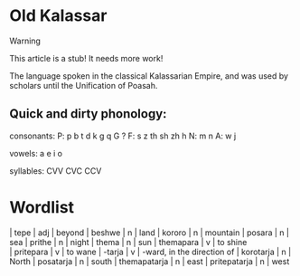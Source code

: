 # Old Kalassar

> [!WARNING]
> This article is a stub! It needs more work!

The language spoken in the classical Kalassarian Empire, and was used by
scholars until the Unification of Poasah.

## Quick and dirty phonology:

consonants:
P: p b t d k g q G ?
F: s z th sh zh h
N: m n
A: w j

vowels:
a e i o 

syllables:
CVV
CVC
CCV


# Wordlist

| tepe | adj | beyond
| beshwe | n | land
| kororo | n | mountain
| posara | n | sea
| prithe | n | night
| thema | n | sun
| themapara | v | to shine  
| pritepara | v | to wane
| -tarja | v | -ward, in the direction of
| korotarja | n | North
| posatarja | n | south
| themapatarja | n | east
| pritepatarja | n | west 